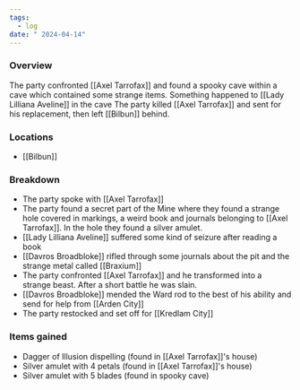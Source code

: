 ```yaml
---
tags:
  - log
date: " 2024-04-14"
---
```

### Overview
The party confronted [[Axel Tarrofax]] and found a spooky cave within a cave which contained some strange items.
Something happened to [[Lady Lilliana Aveline]] in the cave
The party killed [[Axel Tarrofax]] and sent for his replacement, then left [[Bilbun]] behind.


### Locations
- [[Bilbun]]

### Breakdown
- The party spoke with [[Axel Tarrofax]]
- The party found a secret part of the Mine where they found a strange hole covered in markings, a weird book and journals belonging to [[Axel Tarrofax]]. In the hole they found a silver amulet.
- [[Lady Lilliana Aveline]] suffered some kind of seizure after reading a book
- [[Davros Broadbloke]] rifled through some journals about the pit and the strange metal called [[Braxium]]
- The party confronted [[Axel Tarrofax]] and he transformed into a strange beast. After a short battle he was slain. 
- [[Davros Broadbloke]] mended the Ward rod to the best of his ability and send for help from [[Arden City]]
- The party restocked and set off for [[Kredlam City]]

### Items gained
- Dagger of Illusion dispelling (found in [[Axel Tarrofax]]'s house)
- Silver amulet with 4 petals (found in [[Axel Tarrofax]]'s house)
- Silver amulet with 5 blades (found in spooky cave)